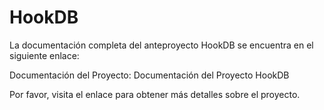 # HookDB

La documentación completa del anteproyecto HookDB se encuentra en el siguiente enlace:

Documentación del Proyecto: Documentación del Proyecto HookDB

Por favor, visita el enlace para obtener más detalles sobre el proyecto.

